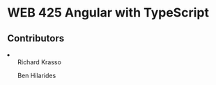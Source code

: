 <h1>WEB 425 Angular with TypeScript</h1>
<h2>Contributors</h2>
<li>
  <ul>Richard Krasso</ul>
  <ul>Ben Hilarides</ul>
</li>
